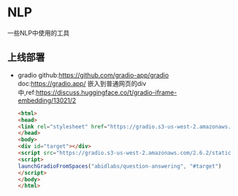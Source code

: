 <!--
 * @Description: 
 * @version: 
 * @Author: wenyuhao
 * @Date: 2023-03-04 13:45:21
 * @LastEditors: wenyuhao
 * @LastEditTime: 2023-03-04 13:45:22
-->

# NLP
一些NLP中使用的工具

## 上线部署
- gradio
  github:https://github.com/gradio-app/gradio
  doc:https://gradio.app/
  嵌入到普通网页的div中,ref:https://discuss.huggingface.co/t/gradio-iframe-embedding/13021/2
  ```html
  <html>
  <head>
  <link rel="stylesheet" href="https://gradio.s3-us-west-2.amazonaws.com/2.6.2/static/bundle.css">
  </head>
  <body>
  <div id="target"></div>
  <script src="https://gradio.s3-us-west-2.amazonaws.com/2.6.2/static/bundle.js"></script>
  <script>
  launchGradioFromSpaces("abidlabs/question-answering", "#target")
  </script>
  </body>
  </html>
  ```
